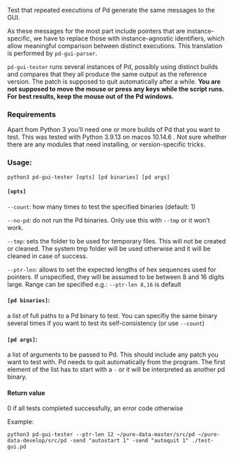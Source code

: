 Test that repeated executions of Pd generate the same messages to the GUI.

As these messages for the most part include pointers that are instance-specific, we have to replace those with instance-agnostic identifiers, which allow meaningful comparison between distinct executions.
This translation is performed by `pd-gui-parser`.

`pd-gui-tester` runs several instances of Pd, possibly using distinct builds and compares that they all produce the same output as the reference version. The patch is supposed to quit automatically after a while.
**You are not supposed to move the mouse or press any keys while the script runs. For best results, keep the mouse out of the Pd windows.**

### Requirements

Apart from Python 3 you'll need one or more builds of Pd that you want to test.
This was tested with Python 3.9.13 on macos 10.14.6 . Not sure whether there are any modules that need installing, or version-specific tricks.

### Usage:

```
python3 pd-gui-tester [opts] [pd binaries] [pd args]
```

#### `[opts]`

`--count`: how many times to test the specified binaries (default: 1)

`--no-pd`: do not run the Pd binaries. Only use this with `--tmp` or it won't work.

`--tmp`: sets the folder to be used for temporary files. This will not be created or cleaned. The system tmp folder will be used otherwise and it will be cleaned in case of success.

`--ptr-len`: allows to set the expected lengths of hex sequences used for pointers. If unspecified, they will be assumed to be between 8 and 16 digits large. Range can be specified e.g.: `--ptr-len 8,16` is default

#### `[pd binaries]`:
a list of full paths to a Pd binary to test. You can specifiy the same binary several times if you want to test its self-consistency (or use `--count`)

#### `[pd args]`:
a list of arguments to be passed to Pd. This should include any patch you want to test with. Pd needs to quit automatically from the program. The first element of the list has to start with a `-` or it will be interpreted as another pd binary.

#### Return value

0 if all tests completed successfully, an error code otherwise

Example:

```
python3 pd-gui-tester --ptr-len 12 ~/pure-data-master/src/pd ~/pure-data-develop/src/pd -send "autostart 1" -send "autoquit 1" ./test-gui.pd
```

